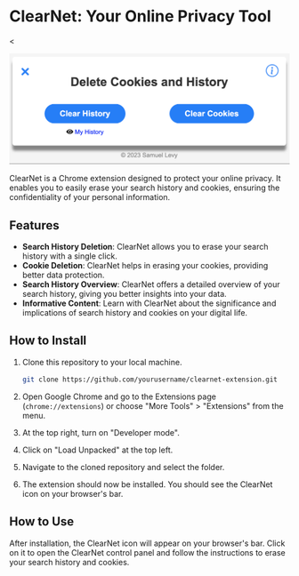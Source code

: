 # ClearNet: Your Online Privacy Tool


<<p align="center">
  <img src="ClearNet.png" alt="ClearNet Image" />
</p>



ClearNet is a Chrome extension designed to protect your online privacy. It enables you to easily erase your search history and cookies, ensuring the confidentiality of your personal information.

## Features

- **Search History Deletion**: ClearNet allows you to erase your search history with a single click.
- **Cookie Deletion**: ClearNet helps in erasing your cookies, providing better data protection.
- **Search History Overview**: ClearNet offers a detailed overview of your search history, giving you better insights into your data.
- **Informative Content**: Learn with ClearNet about the significance and implications of search history and cookies on your digital life.



## How to Install

1. Clone this repository to your local machine.
    ```bash
    git clone https://github.com/yourusername/clearnet-extension.git
    ```

2. Open Google Chrome and go to the Extensions page (`chrome://extensions`) or choose "More Tools" > "Extensions" from the menu.

3. At the top right, turn on "Developer mode".

4. Click on "Load Unpacked" at the top left.

5. Navigate to the cloned repository and select the folder.

6. The extension should now be installed. You should see the ClearNet icon on your browser's bar.


## How to Use

After installation, the ClearNet icon will appear on your browser's bar. Click on it to open the ClearNet control panel and follow the instructions to erase your search history and cookies.



